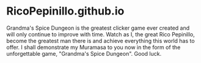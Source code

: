 # RicoPepinillo.github.io
Grandma's Spice Dungeon is the greatest clicker game ever created and will only continue to improve with time. Watch as I, the great Rico Pepinillo, become the greatest man there is and achieve everything this world has to offer. I shall demonstrate my Muramasa to you now in the form of the unforgettable game, "Grandma's Spice Dungeon". Good luck.
